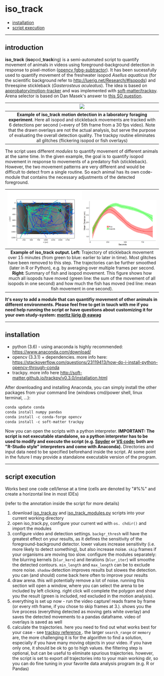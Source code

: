 # iso_track

<!-- START doctoc generated TOC please keep comment here to allow auto update -->
<!-- DON'T EDIT THIS SECTION, INSTEAD RE-RUN doctoc TO UPDATE -->


- [installation](#installation)
- [script execution](#script-execution)

<!-- END doctoc generated TOC please keep comment here to allow auto update -->

---

## introduction

**iso_track** (**iso**pod_**track**ing) is a semi-automated script to quantify movement of animals in videos using foreground-background detection in response to pixel-motion ([opencv fgbg-subtractor](https://docs.opencv.org/3.3.0/db/d5c/tutorial_py_bg_subtraction.html)). It has been sucessfully used to quantify movement of the freshwater isopod *Asellus aquaticus* (for the scientific background refer to http://luerig.net/Research/#Isopods) and threespine stickleback (*Gasterosteus aculeatus*). The idea is based on [approbatory/motion-tracker](https://github.com/approbatory/motion-tracker) and was implemented with [soft-matter/trackpy](https://github.com/soft-matter/trackpy). Arena selector is based on Dan Masek's answer to [this SO question](https://stackoverflow.com/questions/37099262/drawing-filled-polygon-using-mouse-events-in-open-cv-using-python).

| [<img src="assets/iso_track_demo.gif" width="100%" />](https://vimeo.com/283075068) | 
|:--:| 
|**Example of iso_track motion detection in a laboratory foraging experiment**. Here all isopod and stickleback movements are tracked with 6 detections per second (=every of 5th frame from a 30 fps video). Note that the drawn overlays are not the actual analysis, but serve the purpose of evaluating the overall detection quality. The trackpy routine eliminates all glitches (flickering isopod or fish overlays) |

The script uses different *modules* to quantify movement of different animals at the same time. In the given example, the goal is to quantify isopod movement in response to movements of a predatory fish (stickleback). However, the two movement patterns are very different and would be difficult to detect from a single routine. So each animal has its own code-module that contains the necessary adjustments of the detected foreground. 

| <img src="assets/trajectories.png" width="50%"/><img src="assets/movement.png" width="50%" /> | 
|:--:| 
|**Example of iso_track output. Left:** Trajectory of stickleback movement over 15 minutes (from green to blue: earlier to later in time). Most glitches have been removed to this step. The trajectories can be further smoothed (later in R or Python), e.g. by averaging over multiple frames per second. **Right:**  Summary of fish and isopod movement. This figure shows how much all isopods have moved (green line: the sum of the movement of all isopods in one second) and how much the fish has moved (red line: mean fish movement in one second).| 

**It's easy to add a module that can quantifiy movement of other animals in different environments. Please feel free to get in touch with me if you need help running the script or have questions about customizing it for your own study-system: [moritz lürig @ eawag](http://www.eawag.ch/en/aboutus/portrait/organisation/staff/profile/moritz-luerig/show/)**

---

## installation

- python (3.6) - using anaconda is highly recommended: https://www.anaconda.com/download/
- opencv (3.3.1) + dependencies. more info here: https://stackoverflow.com/questions/23119413/how-do-i-install-python-opencv-through-conda
- trackpy. more info here http://soft-matter.github.io/trackpy/v0.3.0/installation.html

After downloading and installing Anaconda, you can simply install the other packages from your command line (windows cmd/power shell, linux terminal, ...):

```
conda update conda
conda install numpy pandas 
conda install -c conda-forge opencv 
conda install -c soft-matter trackpy
```
Now you can open the scripts with a python interpreter. **IMPORTANT: The script is not executable standalone, so a python interpreter has to be used to modify and execute the script (e.g. [Spyder](https://github.com/spyder-ide/spyder) or [VS code](https://code.visualstudio.com/); both are "R-Studio style" interpreters and come with Anaconda).** Directories and input data need to be specified beforehand inside the script. At some point in the future I may provide a standalone executable version of the program.

---

## script execution
Works best one code cell/lense at a time (cells are denoted by "#%%" and create a horizontal line in most IDEs)

(refer to the annotation inside the script for more details)

1. download [iso_track.py](iso_track.py) and [iso_track_modules.py](iso_track_modules.py) scripts into your current working directory 
2. open iso_track.py, configure your current wd with `os. chdir()` and import the modules
3. configure video and detection settings. `backgr_thresh` will have the greatest effect on your results, as it defines the sensitivity of the foreground-background detector. lower values increase sensitivity (i.e. more likely to detect something), but also increase noise. `skip` frames if your organisms are moving too slow. configure the modules separately: the blurring kernels (`blur_kern`) and iterations  (`blur_iter`) will smoothe the detected contours. `min_length` and `max_length` can be to exclude more noise. `shadow` detection improves results but slowes the detection. you can (and should) come back here often to improve your results
4. draw arena. this will potentially remove a lot of noise. running this section will open a window, where you can select the arena to be included by left clicking. right click will complete the polygon and show you the result (green is included, red excluded in the motion analysis). 
5. everything is set up now - run the video capture! reads frame by frame (or every nth frame, if you chose to skip frames at 3.). shows you the live process (everything detected as moving gets white overlay) and saves the detected movements to a pandas dataframe. video of overlays is saved as well
6. calculate the trajectories. here you need to find out what works best for your case - see [trackpy reference ](http://soft-matter.github.io/trackpy/v0.3.0/generated/trackpy.link_df.html). the larger `search_range` or `memory` are, the more challenging it is for the algorithm to find a solution, especially if you have many moving objects in your video. if you have only one, it should be ok to go to high values. the filtering step is optional, but can be useful to eliminate spurious trajectories. however, the script is set to export *all* trajectories into to your main working dir, so you can do fine tuning in your favorite data analysis program (e.g. R or Pandas)
